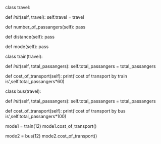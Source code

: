 class travel:

  def _init_(self, travel):
    self.travel = travel

  def number_of_passangers(self):
    pass

  def distance(self):
    pass

  def mode(self):
    pass

class train(travel):

  def _init_(self, total_passangers):
    self.total_passangers = total_passangers

  def cost_of_transport(self):
    print('cost of transport by train is',self.total_passangers*60)

class bus(travel):

  def _init_(self, total_passangers):
    self.total_passangers = total_passangers

  def cost_of_transport(self):
    print('cost of transport by bus is',self.total_passangers*100)

mode1 = train(12)
mode1.cost_of_transport()

mode2 = bus(12)
mode2.cost_of_transport()
